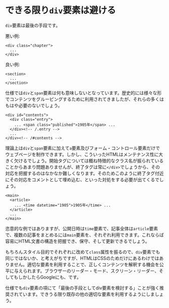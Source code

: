# できる限り`div`要素は避ける

`div`要素は最後の手段です。

悪い例:

    <div class="chapter">
      ...
    </div>

良い例:

    <section>
      ...
    </section>

仕様では`div`と`span`要素は何も意味しないとなっています。歴史的には様々な形でコンテンツをグルーピングするために利用されてきましたが、それらの多くはもはや必要のないでしょう。

    <div id="contents">
      <div class="entry">
        ... <span class="published">1905年</span> ...
      </div><!-- /.entry -->
      ...
    </div><!-- /#contents -->

理論上は`div`と`span`要素に加えて`a`要素及びフォーム・コントロール要素だけでウェブページを制作できます。しかし、こういったHTMLはメンテナンス性に大きく欠けるでしょう。開始タグについては概ね特徴的なクラス名が振られていることからあまり問題ありませんが、終了タグは常に`</div>`でしょうから、その対応を把握するのはなかなか難しくなります。そのためこのように終了タグ付近にその対応をコメントとして埋め込む、といった対処をする必要が出てくるでしょう。

    <main>
      <article>
        ... <time datetime="1905">1905年</time> ...
      </article>
      ...
    </main>

恣意的な例ではありますが、公開日時は`time`要素で、記事全体は`article`要素で、複数の記事をまとめるには`main`要素を、それぞれ利用できます。これならば容易にHTML文書の構造を把握でき、保守、そして更新できるでしょう。

もちろんスタイル目的でそれぞれに改めて`class`属性を振るので、`div`要素でも同じではないか、と考えがちですが、HTMLはCSSのためだけにあるわけではありません。適切な要素を利用することで、正しくコンテンツを解釈する機会を公平に与えられます。ブラウザーのリーダー・モード、スクリーン・リーダー、そしてもしかしたらGoogleにも、です。

仕様でも`div`要素の項にて「最後の手段としてdiv要素を検討する」ことが強く推奨されています。できうる限り既存の他の適切な要素を利用するようにしましょう。
